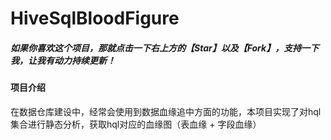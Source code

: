 # HiveSqlBloodFigure

##### 如果你喜欢这个项目，那就点击一下右上方的【Star】以及【Fork】，支持一下我，让我有动力持续更新！

#### 项目介绍
在数据仓库建设中，经常会使用到数据血缘追中方面的功能，本项目实现了对hql集合进行静态分析，获取hql对应的血缘图（表血缘 + 字段血缘）

